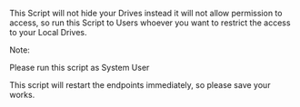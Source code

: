 This Script will not hide your Drives instead it will not allow permission to access, so run this Script to Users whoever you want to restrict the access to your Local Drives.

 

Note:

Please run this script as System User

This script will restart the endpoints immediately, so please save your works.